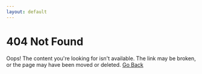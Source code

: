 ```yaml
---
layout: default
---
```


<div class="w-100">
    <h1>404 Not Found</h1>
	<p>Oops! The content you're looking for isn't available. The link may be broken, or the page may have been moved or deleted.  
		<a href="/cv" class="link_color">Go Back</a>  
	</p>
</div>